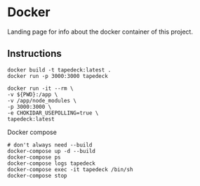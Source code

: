# Docker

Landing page for info about the docker container of this project.

## Instructions

```
docker build -t tapedeck:latest .
docker run -p 3000:3000 tapedeck

docker run -it --rm \
-v ${PWD}:/app \
-v /app/node_modules \
-p 3000:3000 \
-e CHOKIDAR_USEPOLLING=true \
tapedeck:latest 
```

Docker compose

```
# don't always need --build
docker-compose up -d --build
docker-compose ps
docker-compose logs tapedeck
docker-compose exec -it tapedeck /bin/sh
docker-compose stop
```
